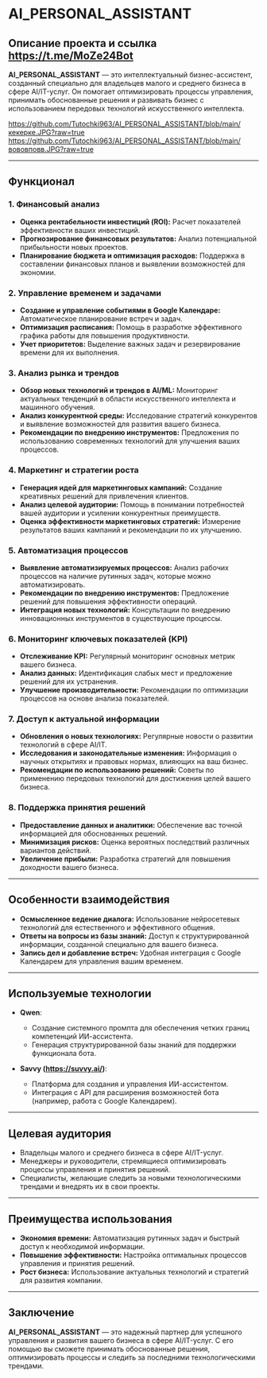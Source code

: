 # AI_PERSONAL_ASSISTANT

## Описание проекта и ссылка https://t.me/MoZe24Bot

**AI_PERSONAL_ASSISTANT** — это интеллектуальный бизнес-ассистент, созданный специально для владельцев малого и среднего бизнеса в сфере AI/IT-услуг. Он помогает оптимизировать процессы управления, принимать обоснованные решения и развивать бизнес с использованием передовых технологий искусственного интеллекта.

https://github.com/Tutochki963/AI_PERSONAL_ASSISTANT/blob/main/кекерке.JPG?raw=true
https://github.com/Tutochki963/AI_PERSONAL_ASSISTANT/blob/main/вововповв.JPG?raw=true

---

## Функционал

### 1. **Финансовый анализ**
   - **Оценка рентабельности инвестиций (ROI):** Расчет показателей эффективности ваших инвестиций.
   - **Прогнозирование финансовых результатов:** Анализ потенциальной прибыльности новых проектов.
   - **Планирование бюджета и оптимизация расходов:** Поддержка в составлении финансовых планов и выявлении возможностей для экономии.

### 2. **Управление временем и задачами**
   - **Создание и управление событиями в Google Календаре:** Автоматическое планирование встреч и задач.
   - **Оптимизация расписания:** Помощь в разработке эффективного графика работы для повышения продуктивности.
   - **Учет приоритетов:** Выделение важных задач и резервирование времени для их выполнения.

### 3. **Анализ рынка и трендов**
   - **Обзор новых технологий и трендов в AI/ML:** Мониторинг актуальных тенденций в области искусственного интеллекта и машинного обучения.
   - **Анализ конкурентной среды:** Исследование стратегий конкурентов и выявление возможностей для развития вашего бизнеса.
   - **Рекомендации по внедрению инструментов:** Предложения по использованию современных технологий для улучшения ваших процессов.

### 4. **Маркетинг и стратегии роста**
   - **Генерация идей для маркетинговых кампаний:** Создание креативных решений для привлечения клиентов.
   - **Анализ целевой аудитории:** Помощь в понимании потребностей вашей аудитории и усилении конкурентных преимуществ.
   - **Оценка эффективности маркетинговых стратегий:** Измерение результатов ваших кампаний и рекомендации по их улучшению.

### 5. **Автоматизация процессов**
   - **Выявление автоматизируемых процессов:** Анализ рабочих процессов на наличие рутинных задач, которые можно автоматизировать.
   - **Рекомендации по внедрению инструментов:** Предложение решений для повышения эффективности операций.
   - **Интеграция новых технологий:** Консультации по внедрению инновационных инструментов в существующие процессы.

### 6. **Мониторинг ключевых показателей (KPI)**
   - **Отслеживание KPI:** Регулярный мониторинг основных метрик вашего бизнеса.
   - **Анализ данных:** Идентификация слабых мест и предложение решений для их устранения.
   - **Улучшение производительности:** Рекомендации по оптимизации процессов на основе анализа показателей.

### 7. **Доступ к актуальной информации**
   - **Обновления о новых технологиях:** Регулярные новости о развитии технологий в сфере AI/IT.
   - **Исследования и законодательные изменения:** Информация о научных открытиях и правовых нормах, влияющих на ваш бизнес.
   - **Рекомендации по использованию решений:** Советы по применению передовых технологий для достижения целей вашего бизнеса.

### 8. **Поддержка принятия решений**
   - **Предоставление данных и аналитики:** Обеспечение вас точной информацией для обоснованных решений.
   - **Минимизация рисков:** Оценка вероятных последствий различных вариантов действий.
   - **Увеличение прибыли:** Разработка стратегий для повышения доходности вашего бизнеса.

---

## Особенности взаимодействия

- **Осмысленное ведение диалога:** Использование нейросетевых технологий для естественного и эффективного общения.
- **Ответы на вопросы из базы знаний:** Доступ к структурированной информации, созданной специально для вашего бизнеса.
- **Запись дел и добавление встреч:** Удобная интеграция с Google Календарем для управления вашим временем.

---

## Используемые технологии

- **Qwen**:  
  - Создание системного промпта для обеспечения четких границ компетенций ИИ-ассистента.
  - Генерация структурированной базы знаний для поддержки функционала бота.

- **Savvy (https://suvvy.ai/)**:  
  - Платформа для создания и управления ИИ-ассистентом.
  - Интеграция с API для расширения возможностей бота (например, работа с Google Календарем).

---

## Целевая аудитория

- Владельцы малого и среднего бизнеса в сфере AI/IT-услуг.
- Менеджеры и руководители, стремящиеся оптимизировать процессы управления и принятия решений.
- Специалисты, желающие следить за новыми технологическими трендами и внедрять их в свои проекты.

---

## Преимущества использования

- **Экономия времени:** Автоматизация рутинных задач и быстрый доступ к необходимой информации.
- **Повышение эффективности:** Настройка оптимальных процессов управления и принятия решений.
- **Рост бизнеса:** Использование актуальных технологий и стратегий для развития компании.

---

## Заключение

**AI_PERSONAL_ASSISTANT** — это надежный партнер для успешного управления и развития вашего бизнеса в сфере AI/IT-услуг. С его помощью вы сможете принимать обоснованные решения, оптимизировать процессы и следить за последними технологическими трендами.
